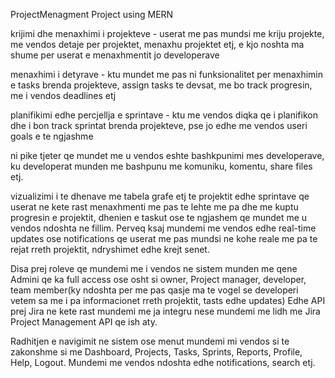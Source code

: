 ProjectMenagment Project using MERN

krijimi dhe menaxhimi i projekteve - userat me pas mundsi me kriju projekte, me vendos detaje per projektet, menaxhu projektet etj, e kjo noshta ma shume per userat e menaxhmentit jo developerave

menaxhimi i detyrave - ktu mundet me pas ni funksionalitet per menaxhimin e tasks brenda projekteve, assign tasks te devsat, me bo track progresin, me i vendos deadlines etj

planifikimi edhe percjellja e sprintave - ktu me vendos diqka qe i planifikon dhe i bon track sprintat brenda projekteve, pse jo edhe me vendos useri goals e te ngjashme

ni pike tjeter qe mundet me u vendos eshte bashkpunimi mes developerave, ku developerat munden me bashpunu me komuniku, komentu, share files etj.

vizualizimi i te dhenave me tabela grafe etj te projektit edhe sprintave qe userat ne kete rast menaxhmenti me pas te lehte me pa dhe me kuptu progresin e projektit, dhenien e taskut ose te ngjashem qe mundet me u vendos ndoshta ne fillim. Perveq ksaj mundemi me vendos edhe real-time updates ose notifications qe userat me pas mundsi ne kohe reale me pa te rejat rreth projektit, ndryshimet edhe krejt senet.

Disa prej roleve qe mundemi me i vendos ne sistem munden me qene Admini qe ka full access ose osht si owner, Project manager, developer, team member(ky ndoshta per me pas qasje ma te vogel se developeri vetem sa me i pa informacionet rreth projektit, tasts edhe updates) Edhe API prej Jira ne kete rast mundemi me ja integru nese mundemi me lidh me Jira Project Management API qe ish aty.

Radhitjen e navigimit ne sistem ose menut mundemi mi vendos si te zakonshme si me Dashboard, Projects, Tasks, Sprints, Reports, Profile, Help, Logout. Mundemi me vendos ndoshta edhe notifications, search etj.
